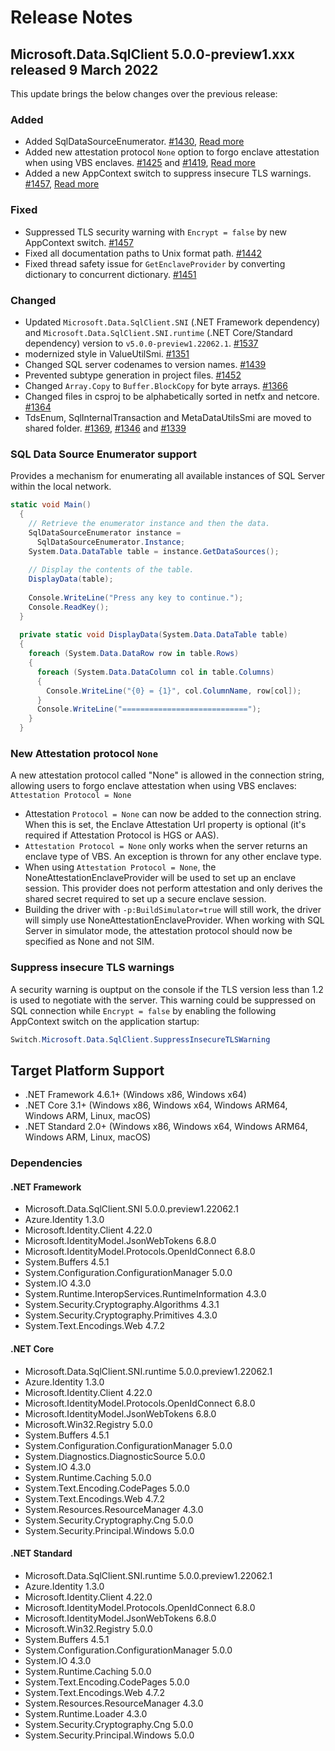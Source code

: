 # Release Notes

## Microsoft.Data.SqlClient 5.0.0-preview1.xxx released 9 March 2022

This update brings the below changes over the previous release:

### Added

- Added SqlDataSourceEnumerator. [#1430](https://github.com/dotnet/SqlClient/pull/1430), [Read more](#sql-data-source-enumerator)
- Added new attestation protocol `None` option to forgo enclave attestation when using VBS enclaves. [#1425](https://github.com/dotnet/SqlClient/pull/1425) and [#1419](https://github.com/dotnet/SqlClient/pull/1419), [Read more](#new-attestation-protocol-none)
- Added a new AppContext switch to suppress insecure TLS warnings. [#1457](https://github.com/dotnet/SqlClient/pull/1457), [Read more](#suppress-insecure-tls-warnings)

### Fixed

- Suppressed TLS security warning with `Encrypt = false` by new AppContext switch. [#1457](https://github.com/dotnet/SqlClient/pull/1457)
- Fixed all documentation paths to Unix format path. [#1442](https://github.com/dotnet/SqlClient/pull/1442)
- Fixed thread safety issue for `GetEnclaveProvider` by converting dictionary to concurrent dictionary. [#1451](https://github.com/dotnet/SqlClient/pull/1451)

### Changed
- Updated `Microsoft.Data.SqlClient.SNI` (.NET Framework dependency) and `Microsoft.Data.SqlClient.SNI.runtime` (.NET Core/Standard dependency) version to `v5.0.0-preview1.22062.1`. [#1537](https://github.com/dotnet/SqlClient/pull/1537)
- modernized style in ValueUtilSmi. [#1351](https://github.com/dotnet/SqlClient/pull/1351)
- Changed SQL server codenames to version names. [#1439](https://github.com/dotnet/SqlClient/pull/1439)
- Prevented subtype generation in project files. [#1452](https://github.com/dotnet/SqlClient/pull/1452)
- Changed `Array.Copy` to `Buffer.BlockCopy` for byte arrays. [#1366](https://github.com/dotnet/SqlClient/pull/1366)
- Changed files in csproj to be alphabetically sorted in netfx and netcore. [#1364](https://github.com/dotnet/SqlClient/pull/1364)
- TdsEnum, SqlInternalTransaction and MetaDataUtilsSmi are moved to shared folder. [#1369](https://github.com/dotnet/SqlClient/pull/1369), [#1346](https://github.com/dotnet/SqlClient/pull/1346) and [#1339](https://github.com/dotnet/SqlClient/pull/1339)

### SQL Data Source Enumerator support
Provides a mechanism for enumerating all available instances of SQL Server within the local network.
```cs
static void Main()  
  {  
    // Retrieve the enumerator instance and then the data.  
    SqlDataSourceEnumerator instance =  
      SqlDataSourceEnumerator.Instance;  
    System.Data.DataTable table = instance.GetDataSources();  
  
    // Display the contents of the table.  
    DisplayData(table);  
  
    Console.WriteLine("Press any key to continue.");  
    Console.ReadKey();  
  }  
  
  private static void DisplayData(System.Data.DataTable table)  
  {  
    foreach (System.Data.DataRow row in table.Rows)  
    {  
      foreach (System.Data.DataColumn col in table.Columns)  
      {  
        Console.WriteLine("{0} = {1}", col.ColumnName, row[col]);  
      }  
      Console.WriteLine("============================");  
    }  
  }  
```

### New Attestation protocol `None`
A new attestation protocol called "None" is allowed in the connection string, allowing users to forgo enclave attestation when using VBS enclaves: `Attestation Protocol = None`

- Attestation `Protocol = None` can now be added to the connection string. When this is set, the Enclave Attestation Url property is optional (it's required if Attestation Protocol is HGS or AAS).
- `Attestation Protocol = None` only works when the server returns an enclave type of VBS. An exception is thrown for any other enclave type.
- When using `Attestation Protocol = None`, the NoneAttestationEnclaveProvider will be used to set up an enclave session. This provider does not perform attestation and only derives the shared secret required to set up a secure enclave session.
- Building the driver with `-p:BuildSimulator=true` will still work, the driver will simply use NoneAttestationEnclaveProvider. When working with SQL Server in simulator mode, the attestation protocol should now be specified as None and not SIM.

### Suppress insecure TLS warnings
A security warning is ouptput on the console if the TLS version less than 1.2 is used to negotiate with the server. This warning could be suppressed on SQL connection while `Encrypt = false` by enabling the following AppContext switch on the application startup:
```cs
Switch.Microsoft.Data.SqlClient.SuppressInsecureTLSWarning
```

## Target Platform Support

- .NET Framework 4.6.1+ (Windows x86, Windows x64)
- .NET Core 3.1+ (Windows x86, Windows x64, Windows ARM64, Windows ARM, Linux, macOS)
- .NET Standard 2.0+ (Windows x86, Windows x64, Windows ARM64, Windows ARM, Linux, macOS)

### Dependencies

#### .NET Framework

- Microsoft.Data.SqlClient.SNI 5.0.0.preview1.22062.1
- Azure.Identity 1.3.0
- Microsoft.Identity.Client 4.22.0
- Microsoft.IdentityModel.JsonWebTokens 6.8.0
- Microsoft.IdentityModel.Protocols.OpenIdConnect 6.8.0
- System.Buffers 4.5.1
- System.Configuration.ConfigurationManager 5.0.0
- System.IO 4.3.0
- System.Runtime.InteropServices.RuntimeInformation 4.3.0
- System.Security.Cryptography.Algorithms 4.3.1
- System.Security.Cryptography.Primitives 4.3.0
- System.Text.Encodings.Web 4.7.2

#### .NET Core

- Microsoft.Data.SqlClient.SNI.runtime 5.0.0.preview1.22062.1
- Azure.Identity 1.3.0
- Microsoft.Identity.Client 4.22.0
- Microsoft.IdentityModel.Protocols.OpenIdConnect 6.8.0
- Microsoft.IdentityModel.JsonWebTokens 6.8.0
- Microsoft.Win32.Registry 5.0.0
- System.Buffers 4.5.1
- System.Configuration.ConfigurationManager 5.0.0
- System.Diagnostics.DiagnosticSource 5.0.0
- System.IO 4.3.0
- System.Runtime.Caching 5.0.0
- System.Text.Encoding.CodePages 5.0.0
- System.Text.Encodings.Web 4.7.2
- System.Resources.ResourceManager 4.3.0
- System.Security.Cryptography.Cng 5.0.0
- System.Security.Principal.Windows 5.0.0

#### .NET Standard

- Microsoft.Data.SqlClient.SNI.runtime 5.0.0.preview1.22062.1
- Azure.Identity 1.3.0
- Microsoft.Identity.Client 4.22.0
- Microsoft.IdentityModel.Protocols.OpenIdConnect 6.8.0
- Microsoft.IdentityModel.JsonWebTokens 6.8.0
- Microsoft.Win32.Registry 5.0.0
- System.Buffers 4.5.1
- System.Configuration.ConfigurationManager 5.0.0
- System.IO 4.3.0
- System.Runtime.Caching 5.0.0
- System.Text.Encoding.CodePages 5.0.0
- System.Text.Encodings.Web 4.7.2
- System.Resources.ResourceManager 4.3.0
- System.Runtime.Loader 4.3.0
- System.Security.Cryptography.Cng 5.0.0
- System.Security.Principal.Windows 5.0.0